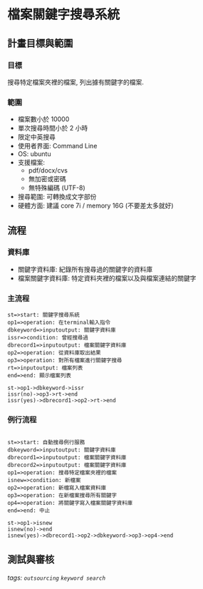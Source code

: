 # 檔案關鍵字搜尋系統

## 計畫目標與範圍
### 目標
搜尋特定檔案夾裡的檔案, 列出據有關鍵字的檔案. 

### 範圍
+ 檔案數小於 10000
+ 單次搜尋時間小於 2 小時
+ 限定中英搜尋
+ 使用者界面: Command Line
+ OS: ubuntu
+ 支援檔案: 
    + pdf/docx/cvs 
    + 無加密或密碼
    + 無特殊編碼 (UTF-8)
+ 搜尋範圍: 可轉換成文字部份
+ 硬體方面: 建議 core 7i /  memory 16G (不要差太多就好)

## 流程

### 資料庫
+ 關鍵字資料庫: 紀錄所有搜尋過的關鍵字的資料庫
+ 檔案關鍵字資料庫: 特定資料夾裡的檔案以及與檔案連結的關鍵字

### 主流程

```flow
st=>start: 關鍵字搜尋系統
op1=>operation: 在terminal輸入指令
dbkeyword=>inputoutput: 關鍵字資料庫
issr=>condition: 曾經搜尋過
dbrecord1=>inputoutput: 檔案關鍵字資料庫
op2=>operation: 從資料庫取出結果
op3=>operation: 對所有檔案進行關鍵字搜尋
rt=>inputoutput: 檔案列表
end=>end: 顯示檔案列表

st->op1->dbkeyword->issr
issr(no)->op3->rt->end
issr(yes)->dbrecord1->op2->rt->end

```

### 例行流程

```flow

st=>start: 自動搜尋例行服務
dbkeyword=>inputoutput: 關鍵字資料庫
dbrecord1=>inputoutput: 檔案關鍵字資料庫
dbrecord2=>inputoutput: 檔案關鍵字資料庫
op1=>operation: 搜尋特定檔案夾裡的檔案
isnew=>condition: 新檔案
op2=>operation: 新檔寫入檔案資料庫
op3=>operation: 在新檔案搜尋所有關鍵字
op4=>operation: 將關鍵字寫入檔案關鍵字資料庫
end=>end: 中止

st->op1->isnew
isnew(no)->end
isnew(yes)->dbrecord1->op2->dbkeyword->op3->op4->end

```

## 測試與審核


###### tags: `outsourcing` `keyword search`
